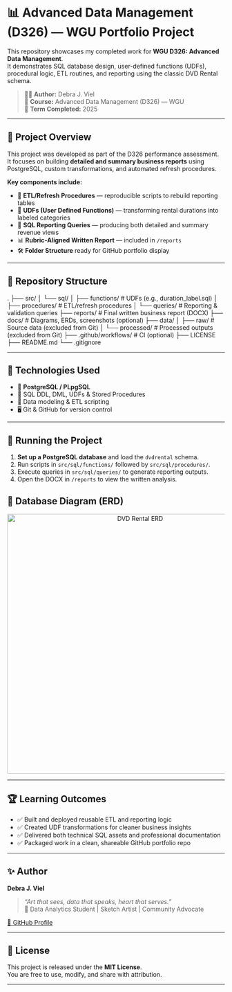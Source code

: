 # 📊 Advanced Data Management (D326) — WGU Portfolio Project

This repository showcases my completed work for **WGU D326: Advanced Data Management**.  
It demonstrates SQL database design, user-defined functions (UDFs), procedural logic, ETL routines, and reporting using the classic DVD Rental schema.  

> 🧑‍💻 **Author:** Debra J. Viel  
> 🏫 **Course:** Advanced Data Management (D326) — WGU  
> 📅 **Term Completed:** 2025  

---

## 🚀 Project Overview

This project was developed as part of the D326 performance assessment.  
It focuses on building **detailed and summary business reports** using PostgreSQL, custom transformations, and automated refresh procedures.

**Key components include:**
- 📌 **ETL/Refresh Procedures** — reproducible scripts to rebuild reporting tables  
- 🧠 **UDFs (User Defined Functions)** — transforming rental durations into labeled categories  
- 🧾 **SQL Reporting Queries** — producing both detailed and summary revenue views  
- 📊 **Rubric-Aligned Written Report** — included in `/reports`  
- 🛠️ **Folder Structure** ready for GitHub portfolio display

---

## 📂 Repository Structure

.
├── src/
│ └── sql/
│ ├── functions/ # UDFs (e.g., duration_label.sql)
│ ├── procedures/ # ETL/refresh procedures
│ └── queries/ # Reporting & validation queries
├── reports/ # Final written business report (DOCX)
├── docs/ # Diagrams, ERDs, screenshots (optional)
├── data/
│ ├── raw/ # Source data (excluded from Git)
│ └── processed/ # Processed outputs (excluded from Git)
├── .github/workflows/ # CI (optional)
├── LICENSE
├── README.md
└── .gitignore


---

## 🧰 Technologies Used

- 🐘 **PostgreSQL / PLpgSQL**
- 📝 SQL DDL, DML, UDFs & Stored Procedures
- 🧮 Data modeling & ETL scripting
- 🖥️ Git & GitHub for version control

---

## 🧪 Running the Project

1. **Set up a PostgreSQL database** and load the `dvdrental` schema.  
2. Run scripts in `src/sql/functions/` followed by `src/sql/procedures/`.  
3. Execute queries in `src/sql/queries/` to generate reporting outputs.  
4. Open the DOCX in `/reports` to view the written analysis.

## 🧭 Database Diagram (ERD)

<p align="center">
  <img src="docs/dvd_rental_erd_layout.png" alt="DVD Rental ERD" width="600"/>
</p>


---

## 🏆 Learning Outcomes

- ✅ Built and deployed reusable ETL and reporting logic  
- ✅ Created UDF transformations for cleaner business insights  
- ✅ Delivered both technical SQL assets and professional documentation  
- ✅ Packaged work in a clean, shareable GitHub portfolio repo

---

## ✨ Author

**Debra J. Viel**  
> *“Art that sees, data that speaks, heart that serves.”*  
📍 Data Analytics Student | Sketch Artist | Community Advocate

[📎 GitHub Profile](https://github.com/dviel1)

---

## 🪪 License

This project is released under the **MIT License**.  
You are free to use, modify, and share with attribution.

---

